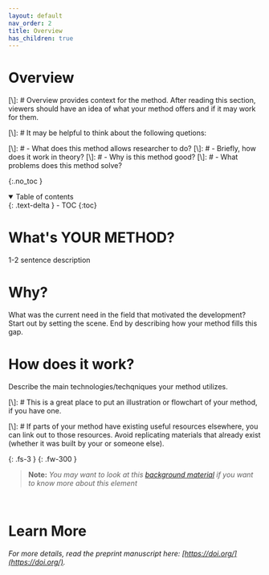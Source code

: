 ```yaml
---
layout: default
nav_order: 2
title: Overview
has_children: true
---
```

# Overview

[\\]: # Overview provides context for the method. After reading this section, viewers should have an idea of what your method offers and if it may work for them.

[\\]: # It may be helpful to think about the following quetions:

[\\]: # - What does this method allows researcher to do?
[\\]: # - Briefly, how does it work in theory? 
[\\]: # - Why is this method good? 
[\\]: # - What problems does this method solve?

{:.no_toc }

<details open markdown="block">
  <summary>
    Table of contents
  </summary>
  {: .text-delta }
  - TOC
{:toc}
</details>

# What's YOUR METHOD?
1-2 sentence description

# Why?

What was the current need in the field that motivated the development? Start out by setting the scene. End by describing how your method fills this gap.

# How does it work?

Describe the main technologies/techqniques your method utilizes. 

[\\]: # This is a great place to put an illustration or flowchart of your method, if you have one.

[\\]: # If parts of your method have existing useful resources elsewhere, you can link out to those resources. Avoid replicating materials that already exist (whether it was built by your or someone else).

{: .fs-3 }
{: .fw-300 }
> **Note:** *You may want to look at this [background material]() if you want to know more about this element*

<br>

# Learn More

*For more details, read the preprint manuscript here: [https://doi.org/](https://doi.org/).*